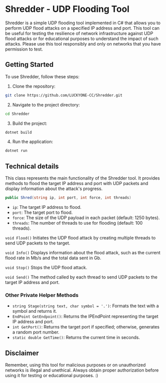 # Shredder - UDP Flooding Tool
Shredder is a simple UDP flooding tool implemented in C# that allows you to perform UDP flood attacks on a specified IP address and port. This tool can be useful for testing the resilience of network infrastructure against UDP flood attacks or for educational purposes to understand the impact of such attacks. Please use this tool responsibly and only on networks that you have permission to test.

## Getting Started
To use Shredder, follow these steps:

1. Clone the repository:

```sh
git clone https://github.com/LUCKYONE-CC/Shredder.git
```

2. Navigate to the project directory:
```sh
cd Shredder
```

3. Build the project:

```sh
dotnet build
```

4. Run the application:

```sh
dotnet run
```

## Technical details
This class represents the main functionality of the Shredder tool. It provides methods to flood the target IP address and port with UDP packets and display information about the attack's progress.

```cs
public Shred(string ip, int port, int force, int threads)
```

- `ip`: The target IP address to flood.
- `port`: The target port to flood.
- `force`: The size of the UDP payload in each packet (default: 1250 bytes).
- `threads`: The number of threads to use for flooding (default: 100 threads).

`void Flood()`
Initiates the UDP flood attack by creating multiple threads to send UDP packets to the target.

`void Info()`
Displays information about the flood attack, such as the current flood rate in Mb/s and the total data sent in Gb.

`void Stop()`
Stops the UDP flood attack.

`void Send()`
The method called by each thread to send UDP packets to the target IP address and port.

### Other Private Helper Methods
- `string Stage(string text, char symbol = '.')`: Formats the text with a symbol and returns it.
- `EndPoint GetEndpoint()`: Returns the IPEndPoint representing the target IP address and port.
- `int GetPort()`: Returns the target port if specified; otherwise, generates a random port number.
- `static double GetTime()`: Returns the current time in seconds.

## Disclaimer 
Remember, using this tool for malicious purposes or on unauthorized networks is illegal and unethical. Always obtain proper authorization before using it for testing or educational purposes. :)